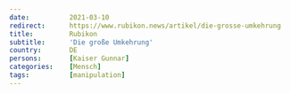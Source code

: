 ```yaml
---
date:          2021-03-10
redirect:      https://www.rubikon.news/artikel/die-grosse-umkehrung
title:         Rubikon
subtitle:      'Die große Umkehrung'
country:       DE
persons:       [Kaiser Gunnar]
categories:    [Mensch]
tags:          [manipulation]
---
```

